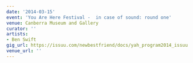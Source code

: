 ```yaml
---
date: '2014-03-15'
event: 'You Are Here Festival -  in case of sound: round one'
venue: Canberra Museum and Gallery
curator: ''
artists:
- Ben Swift
gig_url: https://issuu.com/newbestfriend/docs/yah_program2014_issuu
venue_url: ''
---
```

